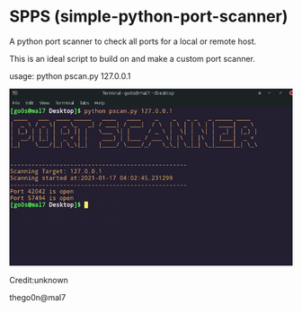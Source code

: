 # SPPS (simple-python-port-scanner)
A python port scanner to check all ports for a local or remote host.

This is an ideal script to build on and make a custom port scanner.

usage: python pscan.py 127.0.0.1

![Screenshot](psca.png)

Credit:unknown

thego0n@mal7

